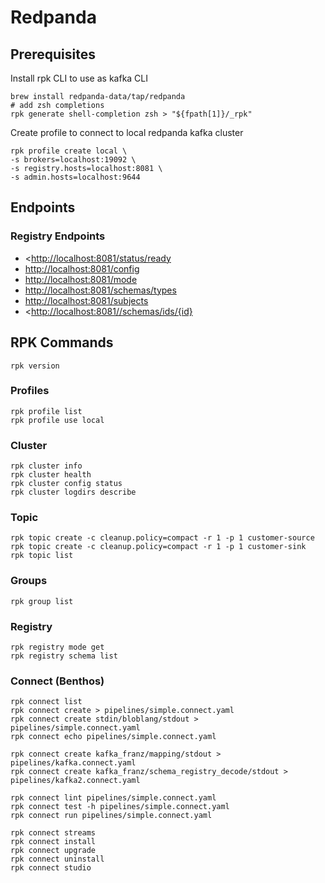 # Redpanda

## Prerequisites

Install rpk CLI to use as kafka CLI

```shell
brew install redpanda-data/tap/redpanda
# add zsh completions
rpk generate shell-completion zsh > "${fpath[1]}/_rpk"
```

Create profile to connect to local redpanda kafka cluster

```shell
rpk profile create local \
-s brokers=localhost:19092 \
-s registry.hosts=localhost:8081 \
-s admin.hosts=localhost:9644
```

## Endpoints

### Registry Endpoints

- <<http://localhost:8081/status/ready>
- <http://localhost:8081/config>
- <http://localhost:8081/mode>
- <http://localhost:8081/schemas/types>
- <http://localhost:8081/subjects>
- <<http://localhost:8081//schemas/ids/{id}>

## RPK Commands

```shell
rpk version
```

### Profiles

```shell
rpk profile list
rpk profile use local
```

### Cluster

```shell
rpk cluster info
rpk cluster health
rpk cluster config status
rpk cluster logdirs describe
```

### Topic

```shell
rpk topic create -c cleanup.policy=compact -r 1 -p 1 customer-source
rpk topic create -c cleanup.policy=compact -r 1 -p 1 customer-sink
rpk topic list
```

### Groups

```shell
rpk group list
```

### Registry

```shell
rpk registry mode get 
rpk registry schema list
```

### Connect (Benthos)

```shell
rpk connect list
rpk connect create > pipelines/simple.connect.yaml
rpk connect create stdin/bloblang/stdout > pipelines/simple.connect.yaml
rpk connect echo pipelines/simple.connect.yaml

rpk connect create kafka_franz/mapping/stdout > pipelines/kafka.connect.yaml
rpk connect create kafka_franz/schema_registry_decode/stdout > pipelines/kafka2.connect.yaml

rpk connect lint pipelines/simple.connect.yaml
rpk connect test -h pipelines/simple.connect.yaml
rpk connect run pipelines/simple.connect.yaml

rpk connect streams 
rpk connect install
rpk connect upgrade
rpk connect uninstall
rpk connect studio
```
